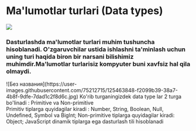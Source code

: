 <h1>Ma'lumotlar turlari (Data types) </h1>
<img src="https://geekboots.sfo2.cdn.digitaloceanspaces.com/post/javascript-data-type-1567745251906.jpg" />
<h3>Dasturlashda ma'lumotlar turlari muhim tushuncha hisoblanadi.
O'zgaruvchilar ustida ishlashni ta'minlash uchun uning turi haqida biron bir narsani bilishimiz muhimdir.Ma'lumotlar turlarisiz kompyuter buni xavfsiz hal qila olmaydi.
</h3>
![Без названия](https://user-images.githubusercontent.com/75212715/125463848-f2099b39-38a7-4b8f-9dfe-7dad1c2f8d6c.jpg)
Ko'rib turganingizdek data type lar 2 turga bo'linadi : Primitive va Non-primitive <br/>
Primitiv tiplarga quyidagilar kiradi : Number, String, Boolean, Null, Undefined, Symbol va BigInt;
Non-primitive tiplarga quyidagilar kiradi: Object;
JavaScript dinamik tiplarga ega dasturlash tili hisoblanadi
